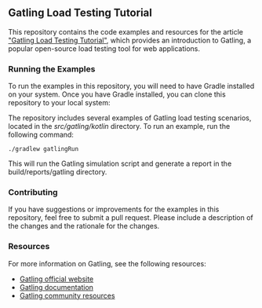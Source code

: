 ## **Gatling Load Testing Tutorial**

This repository contains the code examples and resources for the article ["Gatling Load Testing Tutorial"](https://medium.com/@mdportnov/stress-testing-with-gatling-kotlin-part-2-1eb13d489dc9), which provides
an introduction to Gatling, a popular open-source load testing tool for web applications.

### Running the Examples

To run the examples in this repository, you will need to have Gradle installed on your system. Once you have Gradle
installed, you can clone this repository to your local system:

The repository includes several examples of Gatling load testing scenarios, located in the _src/gatling/kotlin_
directory. To run an example, run the following command:

`./gradlew gatlingRun`

This will run the Gatling simulation script and generate a report in the build/reports/gatling directory.

### Contributing

If you have suggestions or improvements for the examples in this repository, feel free to submit a pull request. Please
include a description of the changes and the rationale for the changes.

### Resources

For more information on Gatling, see the following resources:
* [Gatling official website](https://gatling.io/)
* [Gatling documentation](https://gatling.io/docs/)
* [Gatling community resources](https://gatling.io/community/)
